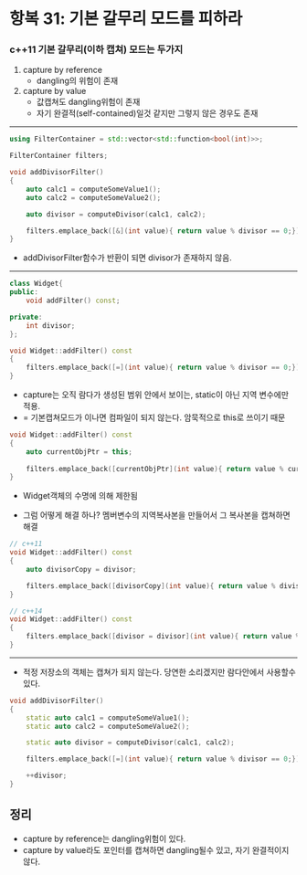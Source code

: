 # 항복 31: 기본 갈무리 모드를 피하라

### c++11 기본 갈무리(이하 캡쳐) 모드는 두가지
1. capture by reference
    - dangling의 위험이 존재
2. capture by value
    - 값캡쳐도 dangling위험이 존재
    - 자기 완결적(self-contained)일것 같지만 그렇지 않은 경우도 존재
---
```c++
using FilterContainer = std::vector<std::function<bool(int)>>;

FilterContainer filters;

void addDivisorFilter()
{
    auto calc1 = computeSomeValue1();
    auto calc2 = computeSomeValue2();

    auto divisor = computeDivisor(calc1, calc2);

    filters.emplace_back([&](int value){ return value % divisor == 0;});
}
```
- addDivisorFilter함수가 반환이 되면 divisor가 존재하지 않음.
---
```c++
class Widget{
public:
    void addFilter() const;

private:
    int divisor;
};

void Widget::addFilter() const
{
    filters.emplace_back([=](int value){ return value % divisor == 0;});
}
```
- capture는 오직 람다가 생성된 범위 안에서 보이는, static이 아닌 지역 변수에만 적용.
- = 기본캡쳐모드가 이나면 컴파일이 되지 않는다. 암묵적으로 this로 쓰이기 때문
```c++
void Widget::addFilter() const
{
    auto currentObjPtr = this;
    
    filters.emplace_back([currentObjPtr](int value){ return value % currentObjPtr->divisor == 0;} );
}
```
- Widget객체의 수명에 의해 제한됨

- 그럼 어떻게 해결 하나? 멤버변수의 지역복사본을 만들어서 그 복사본을 캡쳐하면 해결
```c++
// c++11
void Widget::addFilter() const
{
    auto divisorCopy = divisor;

    filters.emplace_back([divisorCopy](int value){ return value % divisorCopy == 0;});
}

// c++14
void Widget::addFilter() const
{
    filters.emplace_back([divisor = divisor](int value){ return value % divisor == 0;});
}
```
---
- 적정 저장소의 객체는 캡쳐가 되지 않는다. 당연한 소리겠지만 람다안에서 사용할수 있다.
```c++
void addDivisorFilter()
{
    static auto calc1 = computeSomeValue1();
    static auto calc2 = computeSomeValue2();

    static auto divisor = computeDivisor(calc1, calc2);

    filters.emplace_back([=](int value){ return value % divisor == 0;});

    ++divisor;
}
```

## 정리
- capture by reference는 dangling위험이 있다.
- capture by value라도 포인터를 캡쳐하면 dangling될수 있고, 자기 완결적이지 않다.